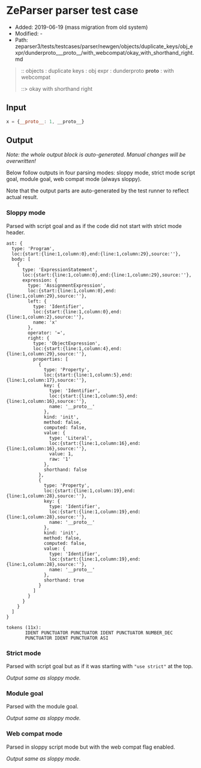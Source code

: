 # ZeParser parser test case

- Added: 2019-06-19 (mass migration from old system)
- Modified: -
- Path: zeparser3/tests/testcases/parser/newgen/objects/duplicate_keys/obj_expr/dunderproto___proto__/with_webcompat/okay_with_shorthand_right.md

> :: objects : duplicate keys : obj expr : dunderproto __proto__ : with webcompat
>
> ::> okay with shorthand right

## Input

`````js
x = {__proto__: 1, __proto__}
`````

## Output

_Note: the whole output block is auto-generated. Manual changes will be overwritten!_

Below follow outputs in four parsing modes: sloppy mode, strict mode script goal, module goal, web compat mode (always sloppy).

Note that the output parts are auto-generated by the test runner to reflect actual result.

### Sloppy mode

Parsed with script goal and as if the code did not start with strict mode header.

`````
ast: {
  type: 'Program',
  loc:{start:{line:1,column:0},end:{line:1,column:29},source:''},
  body: [
    {
      type: 'ExpressionStatement',
      loc:{start:{line:1,column:0},end:{line:1,column:29},source:''},
      expression: {
        type: 'AssignmentExpression',
        loc:{start:{line:1,column:0},end:{line:1,column:29},source:''},
        left: {
          type: 'Identifier',
          loc:{start:{line:1,column:0},end:{line:1,column:2},source:''},
          name: 'x'
        },
        operator: '=',
        right: {
          type: 'ObjectExpression',
          loc:{start:{line:1,column:4},end:{line:1,column:29},source:''},
          properties: [
            {
              type: 'Property',
              loc:{start:{line:1,column:5},end:{line:1,column:17},source:''},
              key: {
                type: 'Identifier',
                loc:{start:{line:1,column:5},end:{line:1,column:16},source:''},
                name: '__proto__'
              },
              kind: 'init',
              method: false,
              computed: false,
              value: {
                type: 'Literal',
                loc:{start:{line:1,column:16},end:{line:1,column:16},source:''},
                value: 1,
                raw: '1'
              },
              shorthand: false
            },
            {
              type: 'Property',
              loc:{start:{line:1,column:19},end:{line:1,column:28},source:''},
              key: {
                type: 'Identifier',
                loc:{start:{line:1,column:19},end:{line:1,column:28},source:''},
                name: '__proto__'
              },
              kind: 'init',
              method: false,
              computed: false,
              value: {
                type: 'Identifier',
                loc:{start:{line:1,column:19},end:{line:1,column:28},source:''},
                name: '__proto__'
              },
              shorthand: true
            }
          ]
        }
      }
    }
  ]
}

tokens (11x):
       IDENT PUNCTUATOR PUNCTUATOR IDENT PUNCTUATOR NUMBER_DEC
       PUNCTUATOR IDENT PUNCTUATOR ASI
`````

### Strict mode

Parsed with script goal but as if it was starting with `"use strict"` at the top.

_Output same as sloppy mode._

### Module goal

Parsed with the module goal.

_Output same as sloppy mode._

### Web compat mode

Parsed in sloppy script mode but with the web compat flag enabled.

_Output same as sloppy mode._
